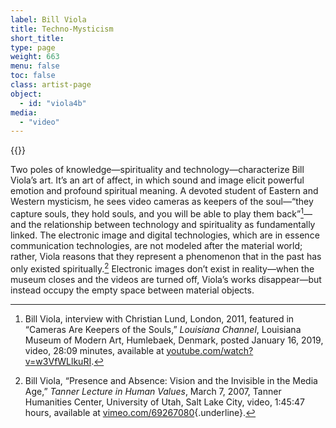 ```yaml
---
label: Bill Viola
title: Techno-Mysticism
short_title:
type: page
weight: 663
menu: false
toc: false
class: artist-page
object:
  - id: "viola4b"
media:
  - "video"
---
```

{{<q-figure id="viola4b">}}

Two poles of knowledge—spirituality and technology—characterize Bill Viola’s art. It’s an art of affect, in which sound and image elicit powerful emotion and profound spiritual meaning. A devoted student of Eastern and Western mysticism, he sees video cameras as keepers of the soul—“they capture souls, they hold souls, and you will be able to play them back”[^1]—and the relationship between technology and spirituality as fundamentally linked. The electronic image and digital technologies, which are in essence communication technologies, are not modeled after the material world; rather, Viola reasons that they represent a phenomenon that in the past has only existed spiritually.[^2] Electronic images don’t exist in reality—when the museum closes and the videos are turned off, Viola’s works disappear—but instead occupy the empty space between material objects.

[^1]: Bill Viola, interview with Christian Lund, London, 2011, featured in “Cameras Are Keepers of the Souls,” *Louisiana Channel*, Louisiana Museum of Modern Art, Humlebaek, Denmark, posted January 16, 2019, video, 28:09 minutes, available at [youtube.com/watch?v=w3VfWLlkuRI](https://www.youtube.com/watch?v=w3VfWLlkuRI).

[^2]: Bill Viola, “Presence and Absence: Vision and the Invisible in the Media Age,” *Tanner Lecture in Human Values*, March 7, 2007, Tanner Humanities Center, University of Utah, Salt Lake City, video, 1:45:47 hours, available at [vimeo.com/69267080](https://vimeo.com/69267080){.underline}.
